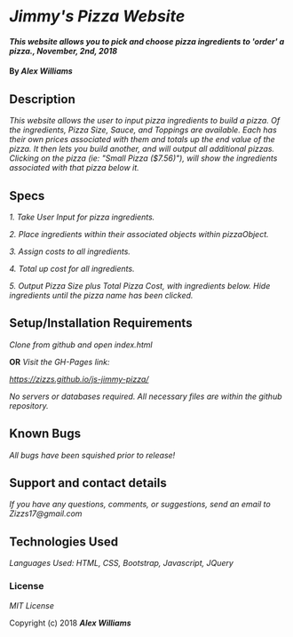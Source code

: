 # _Jimmy's Pizza Website_

#### _This website allows you to pick and choose pizza ingredients to 'order' a pizza., November, 2nd, 2018_

#### By _**Alex Williams**_

## Description

_This website allows the user to input pizza ingredients to build a pizza. Of the ingredients, Pizza Size, Sauce, and Toppings are available. Each has their own prices associated with them and totals up the end value of the pizza. It then lets you build another, and will output all additional pizzas. Clicking on the pizza (ie: "Small Pizza ($7.56)"), will show the ingredients associated with that pizza below it._

## Specs

_1. Take User Input for pizza ingredients._

_2. Place ingredients within their associated objects within pizzaObject._

_3. Assign costs to all ingredients._

_4. Total up cost for all ingredients._

_5. Output Pizza Size plus Total Pizza Cost, with ingredients below. Hide ingredients until the pizza name has been clicked._
## Setup/Installation Requirements

_Clone from github and open index.html_

**OR**
_Visit the GH-Pages link:_

_https://zizzs.github.io/js-jimmy-pizza/_

_No servers or databases required. All necessary files are within the github repository._

## Known Bugs

_All bugs have been squished prior to release!_

## Support and contact details

_If you have any questions, comments, or suggestions, send an email to Zizzs17@gmail.com_

## Technologies Used

_Languages Used: HTML, CSS, Bootstrap, Javascript, JQuery_

### License

*MIT License*

Copyright (c) 2018 **_Alex Williams_**